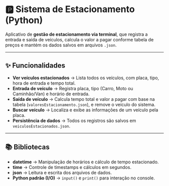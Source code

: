 # 🅿️ Sistema de Estacionamento (Python)

Aplicativo de **gestão de estacionamento via terminal**, que registra a entrada e saída de veículos, calcula o valor a pagar conforme tabela de preços e mantém os dados salvos em arquivos `.json`.

---

## ✨ Funcionalidades

- **Ver veículos estacionados** → Lista todos os veículos, com placa, tipo, hora de entrada e tempo total.
- **Entrada de veículo** → Registra placa, tipo (Carro, Moto ou Caminhão/Van) e horário de entrada.
- **Saída de veículo** → Calcula tempo total e valor a pagar com base na tabela (`valoresEstacionamento.json`), e remove o veículo do sistema.
- **Buscar veículo** → Localiza e exibe as informações de um veículo pela placa.
- **Persistência de dados** → Todos os registros são salvos em `veiculosEstacionados.json`.

---

## 📚 Bibliotecas

- **datetime** → Manipulação de horários e cálculo de tempo estacionado.
- **time** → Controle de timestamps e cálculos em segundos.
- **json** → Leitura e escrita dos arquivos de dados.
- **Python padrão (I/O)** → `input()` e `print()` para interação no console.

